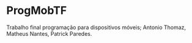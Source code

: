 # ProgMobTF
Trabalho final programação para dispositivos móveis; Antonio Thomaz, Matheus Nantes, Patrick Paredes.
